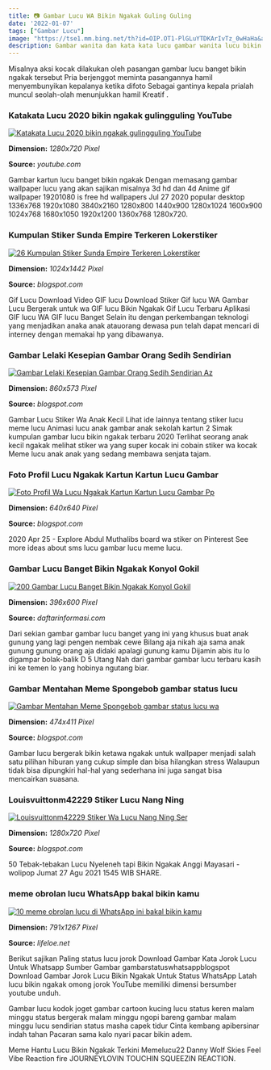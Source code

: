```yaml
---
title: 📷 Gambar Lucu WA Bikin Ngakak Guling Guling
date: '2022-01-07'
tags: ["Gambar Lucu"]
image: "https://tse1.mm.bing.net/th?id=OIP.OT1-PlGLuYTDKArIvTz_0wHaHa&amp;pid=15.1"
description: Gambar wanita dan kata kata lucu gambar wanita lucu bikin ngakak gambar wanita muslimah kartun lucu gambar wanita pms lucu kumpulan gambar dp wa lucu lucu ga
---
```




Misalnya aksi kocak dilakukan oleh pasangan gambar lucu banget bikin ngakak tersebut Pria berjenggot meminta pasangannya hamil menyembunyikan kepalanya ketika difoto Sebagai gantinya kepala prialah muncul seolah-olah menunjukkan hamil Kreatif .



### Katakata Lucu 2020 bikin ngakak gulingguling YouTube

[![Katakata Lucu 2020 bikin ngakak gulingguling  YouTube](https://i.ytimg.com/vi/ol0Ev2qzOS8/maxresdefault.jpg)](https://i.ytimg.com/vi/ol0Ev2qzOS8/maxresdefault.jpg)


**Dimension:** _1280x720 Pixel_ 

**Source:** _youtube.com_ 


Gambar kartun lucu banget bikin ngakak Dengan memasang gambar wallpaper lucu yang akan sajikan misalnya 3d hd dan 4d Anime gif wallpaper 19201080 is free hd wallpapers Jul 27 2020 popular desktop 1336x768 1920x1080 3840x2160 1280x800 1440x900 1280x1024 1600x900 1024x768 1680x1050 1920x1200 1360x768 1280x720.


### Kumpulan Stiker Sunda Empire Terkeren Lokerstiker

[![26 Kumpulan Stiker Sunda Empire Terkeren  Lokerstiker](https://www.tagar.id/Asset/uploads2019/1580023697032-meme-sunda-empire.jpg)](https://www.tagar.id/Asset/uploads2019/1580023697032-meme-sunda-empire.jpg)


**Dimension:** _1024x1442 Pixel_ 

**Source:** _blogspot.com_ 


Gif Lucu Download Video GIF lucu Download Stiker Gif lucu WA Gambar Lucu Bergerak untuk wa GIF lucu Bikin Ngakak Gif Lucu Terbaru Aplikasi GIF lucu WA GIF lucu Banget Selain itu dengan perkembangan teknologi yang menjadikan anaka anak atauorang dewasa pun telah dapat mencari di interney dengan memakai hp yang dibawanya.


### Gambar Lelaki Kesepian Gambar Orang Sedih Sendirian 

[![Gambar Lelaki Kesepian  Gambar Orang Sedih Sendirian Az ](https://lh5.googleusercontent.com/proxy/GOwZbH3hRAq1hqOscZAXyeOYHkael1Nt1_G_mSWSoyjrEeS7BBQu9qA1Ej4HVs73MXzjzilNVr31FQ0AJGsxxRDAmgSy-n0a3pU=w1200-h630-p-k-no-nu)](https://lh5.googleusercontent.com/proxy/GOwZbH3hRAq1hqOscZAXyeOYHkael1Nt1_G_mSWSoyjrEeS7BBQu9qA1Ej4HVs73MXzjzilNVr31FQ0AJGsxxRDAmgSy-n0a3pU=w1200-h630-p-k-no-nu)


**Dimension:** _860x573 Pixel_ 

**Source:** _blogspot.com_ 


Gambar Lucu Stiker Wa Anak Kecil Lihat ide lainnya tentang stiker lucu meme lucu Animasi lucu anak gambar anak sekolah kartun 2 Simak kumpulan gambar lucu bikin ngakak terbaru 2020 Terlihat seorang anak kecil ngakak melihat stiker wa yang super kocak ini cobain stiker wa kocak Meme lucu anak anak yang sedang membawa senjata tajam.


### Foto Profil Lucu Ngakak Kartun Kartun Lucu Gambar 

[![Foto Profil Wa Lucu Ngakak Kartun  Kartun Lucu Gambar Pp ](https://i.pinimg.com/originals/22/a8/35/22a835981ff32dc86a4181d16bd2e6fc.jpg)](https://i.pinimg.com/originals/22/a8/35/22a835981ff32dc86a4181d16bd2e6fc.jpg)


**Dimension:** _640x640 Pixel_ 

**Source:** _blogspot.com_ 


2020 Apr 25 - Explore Abdul Muthalibs board wa stiker on Pinterest See more ideas about sms lucu gambar lucu meme lucu.


###  Gambar Lucu Banget Bikin Ngakak Konyol Gokil 

[![200 Gambar Lucu Banget Bikin Ngakak  Konyol Gokil ](https://www.daftarinformasi.com/wp-content/uploads/2018/05/gambar-lucu-konyol.jpg)](https://www.daftarinformasi.com/wp-content/uploads/2018/05/gambar-lucu-konyol.jpg)


**Dimension:** _396x600 Pixel_ 

**Source:** _daftarinformasi.com_ 


Dari sekian gambar gambar lucu banget yang ini yang khusus buat anak gunung yang lagi pengen nembak cewe Bilang aja nikah aja sama anak gunung gunung orang aja didaki apalagi gunung kamu Dijamin abis itu lo digampar bolak-balik D 5 Utang Nah dari gambar gambar lucu terbaru kasih ini ke temen lo yang hobinya ngutang biar.


### Gambar Mentahan Meme Spongebob gambar status lucu

[![Gambar Mentahan Meme Spongebob  gambar status lucu wa](https://www.memesmonkey.com/images/memesmonkey/97/973005eee86ef84e53062023913ab1cd.jpeg)](https://www.memesmonkey.com/images/memesmonkey/97/973005eee86ef84e53062023913ab1cd.jpeg)


**Dimension:** _474x411 Pixel_ 

**Source:** _blogspot.com_ 


Gambar lucu bergerak bikin ketawa ngakak untuk wallpaper menjadi salah satu pilihan hiburan yang cukup simple dan bisa hilangkan stress Walaupun tidak bisa dipungkiri hal-hal yang sederhana ini juga sangat bisa mencairkan suasana.


### Louisvuittonm42229 Stiker Lucu Nang Ning 

[![Louisvuittonm42229 Stiker Wa Lucu Nang Ning Ser](https://i.ytimg.com/vi/xM04L602ENs/maxresdefault.jpg)](https://i.ytimg.com/vi/xM04L602ENs/maxresdefault.jpg)


**Dimension:** _1280x720 Pixel_ 

**Source:** _blogspot.com_ 


50 Tebak-tebakan Lucu Nyeleneh tapi Bikin Ngakak Anggi Mayasari - wolipop Jumat 27 Agu 2021 1545 WIB SHARE.


### meme obrolan lucu WhatsApp bakal bikin kamu 

[![10 meme obrolan lucu di WhatsApp ini bakal bikin kamu ](https://cdn.lifeloe.net/img/obrolan-lucu-whatsapp-8.jpg)](https://cdn.lifeloe.net/img/obrolan-lucu-whatsapp-8.jpg)


**Dimension:** _791x1267 Pixel_ 

**Source:** _lifeloe.net_ 



Berikut sajikan Paling status lucu jorok Download Gambar Kata Jorok Lucu Untuk Whatsapp Sumber Gambar gambarstatuswhatsappblogspot Download Gambar Jorok Lucu Bikin Ngakak Untuk Status WhatsApp Latah lucu bikin ngakak omong jorok YouTube memiliki dimensi bersumber youtube unduh.


Gambar lucu kodok joget gambar cartoon kucing lucu status keren malam minggu status bergerak malam minggu ngopi bareng gambar malam minggu lucu sendirian status masha capek tidur Cinta kembang apibersinar indah tahan Pacaran sama kalo nyari pacar bikin adem.


 Meme Hantu Lucu Bikin Ngakak Terkini Memelucu22 Danny Wolf Skies Feel Vibe Reaction fire JOURNEYLOVIN TOUCHIN SQUEEZIN REACTION.




